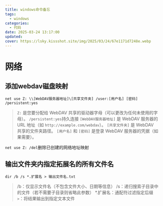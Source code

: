 ```yaml
---
title: windows命令备忘
tags:
  - windows
categories:
  - 代码
date: 2025-03-24 13:17:00
updated: 
cover: https://lsky.kissshot.site/img/2025/03/24/67e1171d7248e.webp
---
```

# 网络
## 添加webdav磁盘映射

`net use Z: \\[WebDAV服务器地址]\[共享文件夹] /user:[用户名] [密码] /persistent:yes`

>`Z:` 是您要分配给 WebDAV 共享的驱动器字母（可以更改为任何未使用的字母）。
>`/persistent:yes`持久连接
>`[WebDAV服务器地址]` 是 WebDAV 服务器的 URL 地址（如 `http://example.com/webdav`）。
>`[共享文件夹]` 是 WebDAV 共享的文件夹路径。
>`[用户名]` 和 `[密码]` 是登录 WebDAV 服务器的凭据（如果需要）。


`net use Z: /del`删除已创建的网络地址映射

## 输出文件夹内指定拓展名的所有文件名

`dir /b /s *.扩展名 > 输出文件名.txt`

>/b：仅显示文件名（不包含文件大小、日期等信息）
>/s：递归搜索子目录中的文件（若不需要子目录则省略此参数）
>*.扩展名：通配符过滤指定后缀
>`>`：将结果输出到指定文本文件



